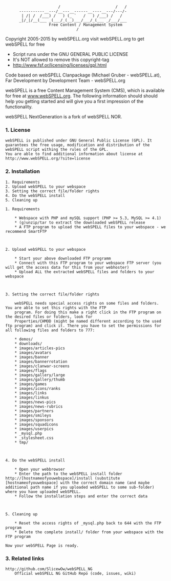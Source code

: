 ```
                       /                        /   /
      -----------__---/__---__------__----__---/---/-
       | /| /  /___) /   ) (_ `   /   ) /___) /   /
      _|/_|/__(___ _(___/_(__)___/___/_(___ _/___/___
                   Free Content / Management System
                               /
```
  Copyright 2005-2015 by webSPELL.org visit webSPELL.org to get webSPELL for free
  * Script runs under the GNU GENERAL PUBLIC LICENSE
  * It's NOT allowed to remove this copyright-tag
  * http://www.fsf.or/licensing/licenses/gpl.html

Code based on webSPELL Clanpackage (Michael Gruber - webSPELL.at),
Far Development by Development Team - webSPELL.org


webSPELL is a free Content Management System (CMS), which is available for free at www.webSPELL.org. The following information should should help you getting started and will give you a first impression of the functionality.

webSPELL NextGeneration is a fork of webSPELL NOR.


### 1. License

	webSPELL is published under GNU General Public License (GPL). It guarantees the free usage, modification and distribution of the webSPELL script withing the rules of the GPL.
	You are able to find additional information about license at http://www.webSPELL.org/?site=license

### 2. Installation

	1. Requirements
	2. Upload webSPELL to your webspace
	3. Setting the correct file/folder rights
	4. Do the webSPELL install
	5. Cleaning up

	1. Requirements

	    * Webspace with PHP and mySQL support (PHP >= 5.3, MySQL >= 4.1)
	    * (g)unzip/tar to extract the downloaded webSPELL release
	    * A FTP program to upload the webSPELL files to your webspace - we recommend SmartFTP



	2. Upload webSPELL to your webspace

	    * Start your above downloaded FTP programm
	    * Connect with this FTP program to your webspace FTP server (you will get the access data for this from your webhoster)
	    * Upload ALL the extracted webSPELL files and folders to your webspace



	3. Setting the correct file/folder rights

		webSPELL needs special access rights on some files and folders. You are able to set this rights with the FTP
		program. For doing this make a right click in the FTP program on the desired files or folders, look for
		Properties/CHMOD (might be named different according to the used ftp program) and click it. There you have to set the permissions for all following files and folders to 777:

	    * demos/
	    * downloads/
	    * images/articles-pics
	    * images/avatars
	    * images/banner
	    * images/bannerrotation
	    * images/clanwar-screens
	    * images/flags
	    * images/gallery/large
	    * images/gallery/thumb
	    * images/games
	    * images/icons/ranks
	    * images/links
	    * images/linkus
	    * images/news-pics
	    * images/news-rubrics
	    * images/partners
	    * images/smileys
	    * images/sponsors
	    * images/squadicons
	    * images/userpics
	    * _mysql.php
	    * _stylesheet.css
	    * tmp/



	4. Do the webSPELL install

	    * Open your webbrowser
	    * Enter the path to the webSPELL install folder http://[hostnameofyouwebspace]/install (substitute [hostnameofyouwebspace] with the correct domain name (and maybe additional path name if you uploaded webSPELL to some sub-folder) where you have uploaded webSPELL.
	    * Follow the installation steps and enter the correct data



	5. Cleaning up

	    * Reset the access rights of _mysql.php back to 644 with the FTP program
	    * Delete the complete install/ folder from your webspace with the FTP program

	Now your webSPELL Page is ready.

### 3. Related links

	http://github.com/SlicewOw/webSPELL_NG
		Official webSPELL NG GitHub Repo (code, issues, wiki)
